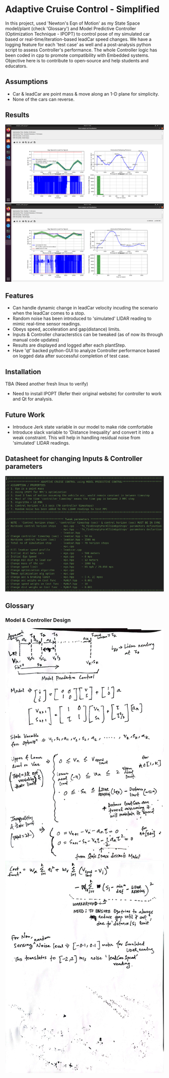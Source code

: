 # Adaptive Cruise Control - Simplified  

In this project, used 'Newton's Eqn of Motion' as my State Space model/plant (check 'Glossary') and Model Predictive Controller (Optimization Technique - IPOPT) to control pose of my simulated car based or real-time/iteration-based leadCar speed changes. 
We have a logging feature for each 'test case' as well and a post-analysis python script to assess Controller's performance. The whole Controller logic has been coded in cpp to promote compatibility with Embedded systems. 
Objective here is to contribute to open-source and help students and educators.  

## Assumptions
- Car & leadCar are point mass & move along an 1-D plane for simplicity.
- None of the cars can reverse.

## Results
![Test Case -1 - At low speed](/output/ss_after_fix/TC5.png)
![Test Case -2 - At high speed](/output/ss_after_fix/TC8.png)  

## Features  
- Can handle dynamic change in leadCar velocity incuding the scenario when the leadCar comes to a stop.  
- Random noise has been introduced to 'simulated' LIDAR reading to mimic real-time sensor readings.
- Obeys speed, acceleration  and gap(distance) limits.
- Inputs & Controller characterstics can be tweaked (as of now its through manual code updates)
- Results are displayed and logged after each plantStep.
- Have 'qt' backed python-GUI to analyze Controller performance based on logged data after successful completion of test case.  

## Installation  
TBA (Need another fresh linux to verify)
- Need to install IPOPT (Refer their original website) for controller to work  and Qt for analysis.

## Future Work
- Introduce Jerk state variable in our model to make ride comfortable
- Introduce slack variable to 'Distance Inequality' and convert it into a weak constraint. This will help in handling residual noise from 'simulated' LIDAR readings. 

## Datasheet for changing Inputs & Controller parameters
![Tweaks Datasheet](/output/ss_after_fix/tweaks.png)

## Glossary
### Model & Controller Design
![State Space model with constraint](/output/Model.jpeg)
![Cost function](/output/cost.jpeg)

 
